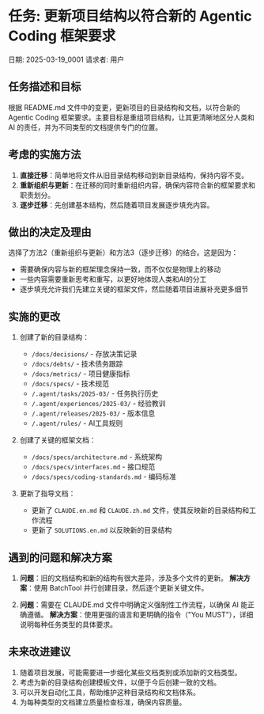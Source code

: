 # 任务: 更新项目结构以符合新的 Agentic Coding 框架要求

日期: 2025-03-19_0001
请求者: 用户

## 任务描述和目标

根据 README.md 文件中的变更，更新项目的目录结构和文档，以符合新的 Agentic Coding 框架要求。主要目标是重组项目结构，让其更清晰地区分人类和 AI 的责任，并为不同类型的文档提供专门的位置。

## 考虑的实施方法

1. **直接迁移**：简单地将文件从旧目录结构移动到新目录结构，保持内容不变。
2. **重新组织与更新**：在迁移的同时重新组织内容，确保内容符合新的框架要求和职责划分。
3. **逐步迁移**：先创建基本结构，然后随着项目发展逐步填充内容。

## 做出的决定及理由

选择了方法2（重新组织与更新）和方法3（逐步迁移）的结合。这是因为：

- 需要确保内容与新的框架理念保持一致，而不仅仅是物理上的移动
- 一些内容需要重新思考和重写，以更好地体现人类和AI的分工
- 逐步填充允许我们先建立关键的框架文件，然后随着项目进展补充更多细节

## 实施的更改

1. 创建了新的目录结构：
   - `/docs/decisions/` - 存放决策记录
   - `/docs/debts/` - 技术债务跟踪
   - `/docs/metrics/` - 项目健康指标
   - `/docs/specs/` - 技术规范
   - `/.agent/tasks/2025-03/` - 任务执行历史
   - `/.agent/experiences/2025-03/` - 经验教训
   - `/.agent/releases/2025-03/` - 版本信息
   - `/.agent/rules/` - AI工具规则

2. 创建了关键的框架文档：
   - `/docs/specs/architecture.md` - 系统架构
   - `/docs/specs/interfaces.md` - 接口规范
   - `/docs/specs/coding-standards.md` - 编码标准

3. 更新了指导文档：
   - 更新了 `CLAUDE.en.md` 和 `CLAUDE.zh.md` 文件，使其反映新的目录结构和工作流程
   - 更新了 `SOLUTIONS.en.md` 以反映新的目录结构

## 遇到的问题和解决方案

1. **问题**：旧的文档结构和新的结构有很大差异，涉及多个文件的更新。
   **解决方案**：使用 BatchTool 并行创建目录，然后逐个更新关键文件。

2. **问题**：需要在 CLAUDE.md 文件中明确定义强制性工作流程，以确保 AI 能正确遵循。
   **解决方案**：使用更强的语言和更明确的指令（"You MUST"），详细说明每种任务类型的具体要求。

## 未来改进建议

1. 随着项目发展，可能需要进一步细化某些文档类别或添加新的文档类型。
2. 考虑为新的目录结构创建模板文件，以便于今后创建一致的文档。
3. 可以开发自动化工具，帮助维护这种目录结构和文档体系。
4. 为每种类型的文档建立质量检查标准，确保内容质量。